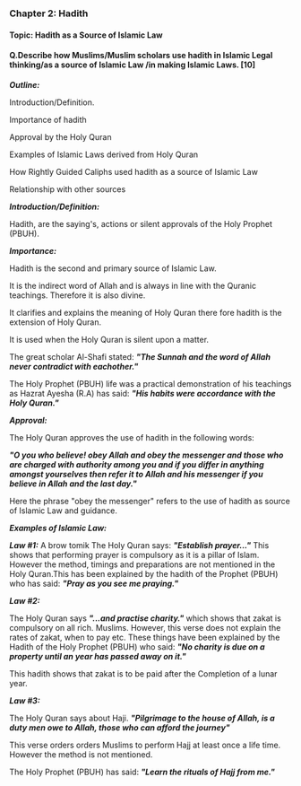 ### Chapter 2: Hadith

#### Topic: Hadith as a Source of Islamic Law

#### Q.Describe how Muslims/Muslim scholars use hadith in Islamic Legal thinking/as a source of Islamic Law /in making Islamic Laws. [10]

***Outline:***

Introduction/Definition.

Importance of hadith

Approval by the Holy Quran

Examples of Islamic Laws derived from Holy Quran

How Rightly Guided Caliphs used hadith as a source of Islamic Law

Relationship with other sources

***Introduction/Definition:***

Hadith, are the saying's, actions or silent approvals of the Holy Prophet (PBUH).

***Importance:***

Hadith is the second and primary source
of Islamic Law.

It is the indirect word of Allah and is always in line with the Quranic teachings. Therefore it is also divine.

It clarifies and explains the meaning of Holy Quran there fore hadith is the extension of Holy Quran.

It is used when the Holy Quran is silent upon a matter.

The great scholar Al-Shafi stated:
***"The Sunnah and the word of Allah never contradict with eachother."***

The Holy Prophet (PBUH) life was
a practical demonstration of his teachings as Hazrat Ayesha (R.A) has said:
***"His habits were accordance with the Holy Quran."***

***Approval:***

The Holy Quran approves the use of hadith in the following words:

***"O you who believe! obey Allah and obey the messenger and those who are charged with authority among you and if  you differ in anything amongst yourselves then refer it to Allah and his messenger if you believe in Allah and the last day."***

Here the phrase "obey the messenger" refers to the use of hadith as
source of Islamic Law and guidance.

***Examples of Islamic Law:***

***Law #1:***
A brow tomik
The Holy Quran says:
***"Establish prayer..."***
This shows that performing prayer is compulsory as it is a pillar of Islam. However the method, timings and
preparations are not mentioned in the Holy Quran.This has been explained by the hadith of the Prophet (PBUH)
who has said:
***"Pray as you see me praying."***

***Law #2:***

The Holy Quran says
***"...and practise charity."***
which shows that zakat is compulsory
on all rich. Muslims. However, this verse does not explain the rates of
zakat, when to pay etc. These things have been explained by the Hadith of the Holy Prophet (PBUH) who said:
***"No charity is due on a property until an year has passed away on it."***

This hadith shows that zakat is to be paid after the Completion of a lunar year.

***Law #3:***

The Holy Quran says about Haji.
***"Pilgrimage to the house of Allah, is a duty men owe to Allah, those who can afford the journey"***

This verse orders orders Muslims to perform Hajj at least once a life time. However the method is not mentioned.

The Holy Prophet (PBUH) has said:
***"Learn the rituals of Hajj from me."***
